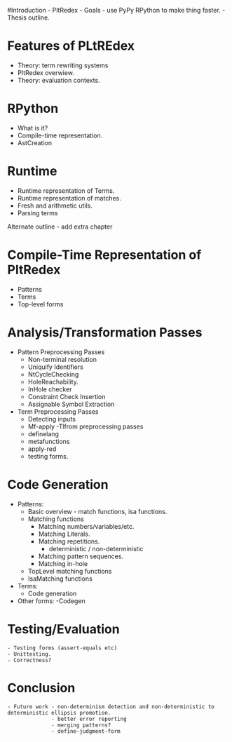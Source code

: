 #Introduction
	- PltRedex
	- Goals - use PyPy RPython to make thing faster.
	- Thesis outline.

# Features of PLtREdex
- Theory: term rewriting systems
- PltRedex overwiew.
- Theory: evaluation contexts.

# RPython
- What is it?
- Compile-time representation.
- AstCreation 

# Runtime 
- Runtime representation of Terms.
- Runtime representation of matches.
- Fresh and arithmetic utils.
- Parsing terms

Alternate outline - add extra chapter
# Compile-Time Representation of PltRedex
- Patterns
- Terms
- Top-level forms

# Analysis/Transformation Passes
- Pattern Preprocessing Passes
	- Non-terminal resolution
	- Uniquify Identifiers 
	- NtCycleChecking 
	- HoleReachability.
	- InHole checker
	- Constraint Check Insertion
	- Assignable Symbol Extraction
- Term Preprocessing Passes
	- Detecting inputs
	- Mf-apply
-Tlfrom preprocessing passes
	- definelang
	- metafunctions
	- apply-red
	- testing forms.

# Code Generation
* Patterns: 
	- Basic overview - match functions, isa functions.
	- Matching functions
		- Matching numbers/variables/etc.	
		- Matching Literals.
		- Matching repetitions.
			- deterministic / non-deterministic
		- Matching pattern sequences.
		- Matching in-hole
	- TopLevel matching functions
	- IsaMatching functions
* Terms:
	- Code generation
* Other forms:
	-Codegen

# Testing/Evaluation
	- Testing forms (assert-equals etc)
	- Unittesting.
	- Correctness?

# Conclusion
	- Future work - non-determinism detection and non-deterministic to deterministic ellipsis promotion.
	              - better error reporting
				  - merging patterns?
				  - define-judgment-form
